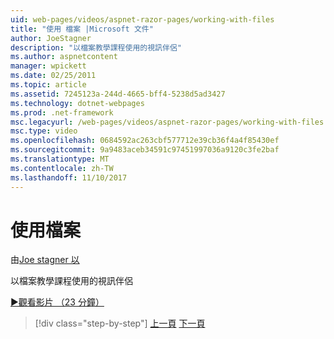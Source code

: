 ```yaml
---
uid: web-pages/videos/aspnet-razor-pages/working-with-files
title: "使用 檔案 |Microsoft 文件"
author: JoeStagner
description: "以檔案教學課程使用的視訊伴侶"
ms.author: aspnetcontent
manager: wpickett
ms.date: 02/25/2011
ms.topic: article
ms.assetid: 7245123a-244d-4665-bff4-5238d5ad3427
ms.technology: dotnet-webpages
ms.prod: .net-framework
msc.legacyurl: /web-pages/videos/aspnet-razor-pages/working-with-files
msc.type: video
ms.openlocfilehash: 0684592ac263cbf577712e39cb36f4a4f85430ef
ms.sourcegitcommit: 9a9483aceb34591c97451997036a9120c3fe2baf
ms.translationtype: MT
ms.contentlocale: zh-TW
ms.lasthandoff: 11/10/2017
---
```

<a name="working-with-files"></a>使用檔案
====================
由[Joe stagner 以](https://github.com/JoeStagner)

以檔案教學課程使用的視訊伴侶

[&#9654;觀看影片 （23 分鐘）](https://channel9.msdn.com/Blogs/ASP-NET-Site-Videos/working-with-files)

>[!div class="step-by-step"]
[上一頁](displaying-data-in-a-chart-part-2.md)
[下一頁](working-with-images.md)
